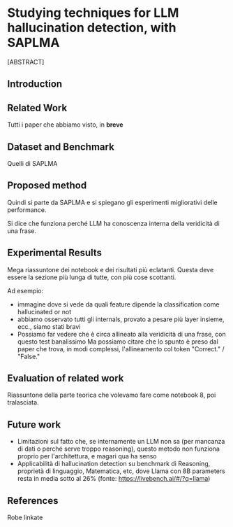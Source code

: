# Studying techniques for LLM hallucination detection, with SAPLMA

[ABSTRACT]

## Introduction


## Related Work
Tutti i paper che abbiamo visto, in **breve**

## Dataset and Benchmark
Quelli di SAPLMA

## Proposed method
Quindi si parte da SAPLMA e si spiegano gli esperimenti migliorativi delle performance.

Si dice che funziona perché LLM ha conoscenza interna della veridicità di una frase.

## Experimental Results
Mega riassuntone dei notebook e dei risultati più eclatanti.
Questa deve essere la sezione più lunga di tutte, con più cose scottanti.

Ad esempio:
- immagine dove si vede da quali feature dipende la classification come hallucinated or not
- abbiamo osservato tutti gli internals, provato a pesare più layer insieme, ecc., siamo stati bravi
- Possiamo far vedere che è circa allineato alla veridicità di una frase, con questo test banalissimo
Ma possiamo citare che lo spunto è preso dal paper che trova, in modi complessi, l'allineamento col token "Correct." / "False."

## Evaluation of related work
Riassuntone della parte teorica che volevamo fare come notebook 8, poi tralasciata.

## Future work
- Limitazioni sul fatto che, se internamente un LLM non sa (per mancanza di dati o perché serve troppo reasoning), questo metodo non funziona proprio per l'architettura, e magari qua ha senso
- Applicabilità di hallucination detection su benchmark di Reasoning, proprietà di linguaggio, Matematica, etc, dove Llama con 8B parameters resta in media sotto al 26% (fonte: https://livebench.ai/#/?q=llama)


## References
Robe linkate